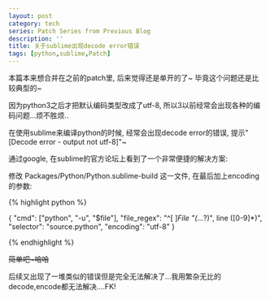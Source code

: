 ```yaml
---
layout: post
category: tech
series: Patch Series from Previous Blog
description: ''
title: 关于sublime出现decode error错误
tags: [python,sublime,Patch]
---
```


本篇本来想合并在之前的patch里, 后来觉得还是单开的了~ 毕竟这个问题还是比较典型的~

因为python3之后才把默认编码类型改成了utf-8, 所以3以前经常会出现各种的编码问题...烦不胜烦..

在使用sublime来编译python的时候, 经常会出现decode error的错误, 提示"[Decode error - output not utf-8]"~

通过google, 在sublime的官方论坛上看到了一个非常便捷的解决方案:

修改 Packages/Python/Python.sublime-build 这一文件, 在最后加上encoding的参数:


{% highlight python %}

{
   "cmd": ["python", "-u", "$file"],
   "file_regex": "^[ ]*File \"(...*?)\", line ([0-9]*)",
   "selector": "source.python",
   "encoding": "utf-8"
}

{% endhighlight %}


<del datetime="2014-01-16T11:29:26+00:00">简单吧~哈哈</del>

后续又出现了一堆类似的错误但是完全无法解决了...我用繁杂无比的decode,encode都无法解决....FK!
